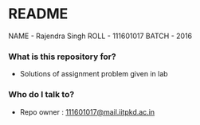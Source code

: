 # README #

NAME     -   Rajendra Singh
ROLL     -   111601017
BATCH    -   2016

### What is this repository for? ###

* Solutions of assignment problem given in lab

### Who do I talk to? ###

* Repo owner : 111601017@mail.iitpkd.ac.in